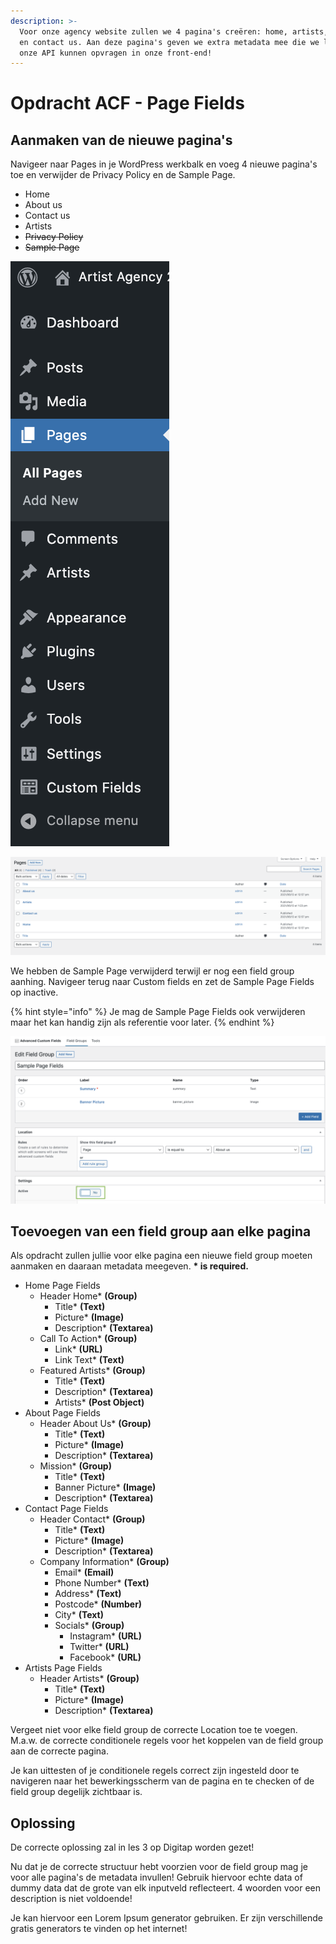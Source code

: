 ```yaml
---
description: >-
  Voor onze agency website zullen we 4 pagina's creëren: home, artists, about us
  en contact us. Aan deze pagina's geven we extra metadata mee die we later via
  onze API kunnen opvragen in onze front-end!
---
```


# Opdracht ACF - Page Fields

## Aanmaken van de nieuwe pagina's

Navigeer naar Pages in je WordPress werkbalk en voeg 4 nieuwe pagina's toe en verwijder de Privacy Policy en de Sample Page.

* Home
* About us
* Contact us
* Artists
* ~~Privacy Policy~~
* ~~Sample Page~~

![](<../../.gitbook/assets/image (127).png>)

![](<../../.gitbook/assets/image (87).png>)

We hebben de Sample Page verwijderd terwijl er nog een field group aanhing. Navigeer terug naar Custom fields en zet de Sample Page Fields op inactive.

{% hint style="info" %}
Je mag de Sample Page Fields ook verwijderen maar het kan handig zijn als referentie voor later.
{% endhint %}

![](<../../.gitbook/assets/image (117).png>)

## Toevoegen van een field group aan elke pagina

Als opdracht zullen jullie voor elke pagina een nieuwe field group moeten aanmaken en daaraan metadata meegeven. **\* is required.**

* Home Page Fields
  * Header Home\* **(Group)**
    * Title\* **(Text)**
    * Picture\* **(Image)**
    * Description\* **(Textarea)**
  * Call To Action\* **(Group)**
    * Link\* **(URL)**
    * Link Text\* **(Text)**
  * Featured Artists\* **(Group)**
    * Title\* **(Text)**
    * Description\* **(Textarea)**
    * Artists\* **(Post Object)**
* About Page Fields
  * Header About Us\* **(Group)**
    * Title\* **(Text)**
    * Picture\* **(Image)**
    * Description\* **(Textarea)**
  * Mission\* **(Group)**
    * Title\* **(Text)**
    * Banner Picture\* **(Image)**
    * Description\* **(Textarea)**
* Contact Page Fields
  * Header Contact\* **(Group)**
    * Title\* **(Text)**
    * Picture\* **(Image)**
    * Description\* **(Textarea)**
  * Company Information\* **(Group)**
    * Email\* **(Email)**
    * Phone Number\* **(Text)**
    * Address\* **(Text)**
    * Postcode\* **(Number)**
    * City\* **(Text)**
    * Socials\* **(Group)**
      * Instagram\* **(URL)**
      * Twitter\* **(URL)**
      * Facebook\* **(URL)**
* Artists Page Fields
  * Header Artists\* **(Group)**
    * Title\* **(Text)**
    * Picture\* **(Image)**
    * Description\* **(Textarea)**

Vergeet niet voor elke field group de correcte Location toe te voegen. M.a.w. de correcte conditionele regels voor het koppelen van de field group aan de correcte pagina.

Je kan uittesten of je conditionele regels correct zijn ingesteld door te navigeren naar het bewerkingsscherm van de pagina en te checken of de field group degelijk zichtbaar is.

## Oplossing

De correcte oplossing zal in les 3 op Digitap worden gezet!

Nu dat je de correcte structuur hebt voorzien voor de field group mag je voor alle pagina's de metadata invullen! Gebruik hiervoor echte data of dummy data dat de grote van elk inputveld reflecteert. 4 woorden voor een description is niet voldoende!

Je kan hiervoor een Lorem Ipsum generator gebruiken. Er zijn verschillende gratis generators te vinden op het internet!

